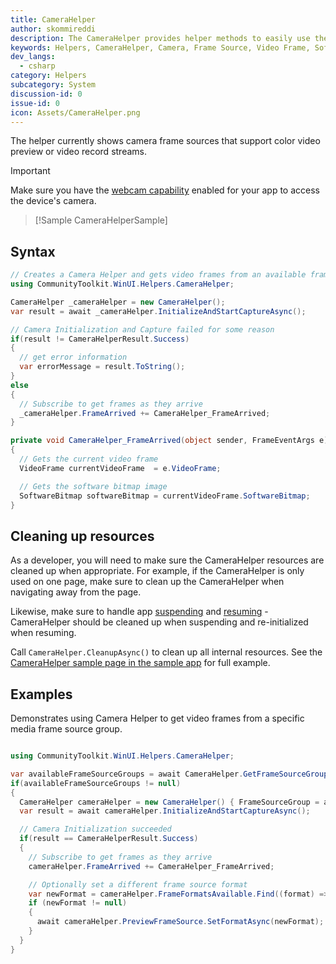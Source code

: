 ```yaml
---
title: CameraHelper
author: skommireddi
description: The CameraHelper provides helper methods to easily use the available camera frame sources to preview video, capture video frames and software bitmaps.
keywords: Helpers, CameraHelper, Camera, Frame Source, Video Frame, Software Bitmap
dev_langs:
  - csharp
category: Helpers
subcategory: System
discussion-id: 0
issue-id: 0
icon: Assets/CameraHelper.png
---
```


The helper currently shows camera frame sources that support color video preview or video record streams.

> [!IMPORTANT]
> Make sure you have the [webcam capability](https://learn.microsoft.com/windows/uwp/packaging/app-capability-declarations#device-capabilities) enabled for your app to access the device's camera.

> [!Sample CameraHelperSample]

## Syntax

```csharp
// Creates a Camera Helper and gets video frames from an available frame source.
using CommunityToolkit.WinUI.Helpers.CameraHelper;

CameraHelper _cameraHelper = new CameraHelper();
var result = await _cameraHelper.InitializeAndStartCaptureAsync();

// Camera Initialization and Capture failed for some reason
if(result != CameraHelperResult.Success)
{
  // get error information
  var errorMessage = result.ToString();
}
else 
{
  // Subscribe to get frames as they arrive
  _cameraHelper.FrameArrived += CameraHelper_FrameArrived;
}

private void CameraHelper_FrameArrived(object sender, FrameEventArgs e)
{
  // Gets the current video frame
  VideoFrame currentVideoFrame  = e.VideoFrame;

  // Gets the software bitmap image
  SoftwareBitmap softwareBitmap = currentVideoFrame.SoftwareBitmap;
}
```


## Cleaning up resources

As a developer, you will need to make sure the CameraHelper resources are cleaned up when appropriate. For example, if the CameraHelper is only used on one page, make sure to clean up the CameraHelper when navigating away from the page.

Likewise, make sure to handle app [suspending](https://learn.microsoft.com/windows/uwp/launch-resume/suspend-an-app) and [resuming](https://learn.microsoft.com/windows/uwp/launch-resume/resume-an-app) - CameraHelper should be cleaned up when suspending and re-initialized when resuming.

Call `CameraHelper.CleanupAsync()` to clean up all internal resources. See the [CameraHelper sample page in the sample app](https://github.com/windows-toolkit/WindowsCommunityToolkit/tree/rel/7.1.0/Microsoft.Toolkit.Uwp.SampleApp/SamplePages/CameraHelper) for full example.

## Examples

Demonstrates using Camera Helper to get video frames from a specific media frame source group.

```csharp

using CommunityToolkit.WinUI.Helpers.CameraHelper;

var availableFrameSourceGroups = await CameraHelper.GetFrameSourceGroupsAsync();
if(availableFrameSourceGroups != null)
{
  CameraHelper cameraHelper = new CameraHelper() { FrameSourceGroup = availableFrameSourceGroups.FirstOrDefault() };
  var result = await cameraHelper.InitializeAndStartCaptureAsync();

  // Camera Initialization succeeded
  if(result == CameraHelperResult.Success)
  {
    // Subscribe to get frames as they arrive
    cameraHelper.FrameArrived += CameraHelper_FrameArrived;

    // Optionally set a different frame source format
    var newFormat = cameraHelper.FrameFormatsAvailable.Find((format) => format.VideoFormat.Width == 640);
    if (newFormat != null)
    {
      await cameraHelper.PreviewFrameSource.SetFormatAsync(newFormat);
    }
  }
}
```
